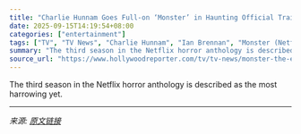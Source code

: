 ```yaml
---
title: "Charlie Hunnam Goes Full-on ‘Monster’ in Haunting Official Trailer for ‘The Ed Gein Story’"
date: 2025-09-15T14:19:54+08:00
categories: ["entertainment"]
tags: ["TV", "TV News", "Charlie Hunnam", "Ian Brennan", "Monster (Netflix)", "Netflix", "Ryan Murphy"]
summary: "The third season in the Netflix horror anthology is described as the most harrowing yet."
source_url: "https://www.hollywoodreporter.com/tv/tv-news/monster-the-ed-gein-story-charlie-hunnam-full-trailer-1236369652/"
---
```


The third season in the Netflix horror anthology is described as the most harrowing yet.

---

*来源: [原文链接](https://www.hollywoodreporter.com/tv/tv-news/monster-the-ed-gein-story-charlie-hunnam-full-trailer-1236369652/)*
